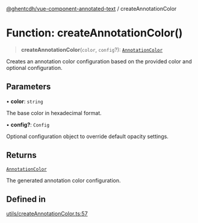 [@ghentcdh/vue-component-annotated-text](../globals.md) / createAnnotationColor

# Function: createAnnotationColor()

> **createAnnotationColor**(`color`, `config`?): [`AnnotationColor`](../interfaces/AnnotationColor.md)

Creates an annotation color configuration based on the provided color and optional configuration.

## Parameters

• **color**: `string`

The base color in hexadecimal format.

• **config?**: `Config`

Optional configuration object to override default opacity settings.

## Returns

[`AnnotationColor`](../interfaces/AnnotationColor.md)

The generated annotation color configuration.

## Defined in

[utils/createAnnotationColor.ts:57](https://github.com/GhentCDH/vue_component_annotated_text/blob/dbc83b2337042fef45821e5ad97cfdb941fff476/src/utils/createAnnotationColor.ts#L57)
